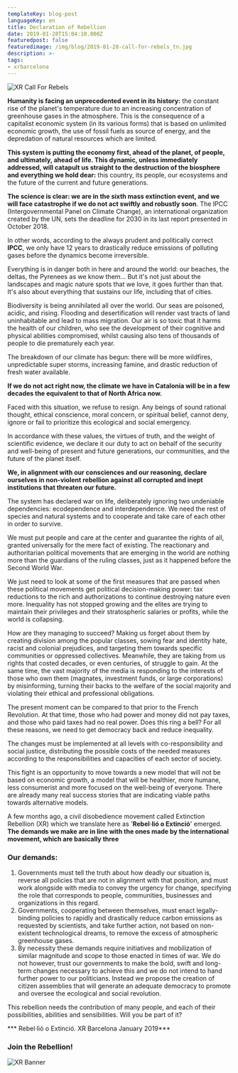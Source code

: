 ```yaml
---
templateKey: blog-post
languageKey: en
title: Declaration of Rebellion
date: 2019-01-28T15:04:10.000Z
featuredpost: false
featuredimage: /img/blog/2019-01-28-call-for-rebels_tn.jpg
description: >-
tags:
- xrbarcelona
---
```


![XR Call For Rebels](/img/blog/2019-01-28-call-for-rebels.jpg)

**Humanity is facing an unprecedented event in its history:** the constant rise of the planet's temperature due to an increasing concentration of greenhouse gases in the atmosphere. This is the consequence of a capitalist economic system (in its various forms) that is based on unlimited economic growth, the use of fossil fuels as source of energy, and the depredation of natural resources which are limited.

**This system is putting the economy first, ahead of the planet, of people, and ultimately, ahead of life. This dynamic, unless immediately addressed, will catapult us straight to the destruction of the biosphere and everything we hold dear:** this country, its people, our ecosystems and the future of the current and future generations.

**The science is clear: we are in the sixth mass extinction event, and we will face catastrophe if we do not act swiftly and robustly soon**. The IPCC (Intergovernmental Panel on Climate Change), an international organization created by the UN, sets the deadline for 2030 in its last report presented in October 2018.

In other words, according to the always prudent and politically correct **IPCC**, we only have 12 years to drastically reduce emissions of polluting gases before the dynamics become irreversible.

Everything is in danger both in here and around the world: our beaches, the deltas, the Pyrenees as we know them... But it's not just about the landscapes and magic nature spots that we love, it goes further than that. It's also about everything that sustains our life, including that of cities.

Biodiversity is being annihilated all over the world. Our seas are poisoned, acidic, and rising. Flooding and desertification will render vast tracts of land uninhabitable and lead to mass migration. Our air is so toxic that it harms the health of our children, who see the development of their cognitive and physical abilities compromised, whilst causing also tens of thousands of people to die prematurely each year.

The breakdown of our climate has begun: there will be more wildfires, unpredictable super storms, increasing famine, and drastic reduction of fresh water available.

**If we do not act right now, the climate we have in Catalonia will be in a few decades the equivalent to that of North Africa now.**

Faced with this situation, we refuse to resign. Any beings of sound rational thought, ethical conscience, moral concern, or spiritual belief, cannot deny, ignore or fail to prioritize this ecological and social emergency.

In accordance with these values, the virtues of truth, and the weight of scientific evidence, we declare it our duty to act on behalf of the security and well-being of present and future generations, our communities, and the future of the planet itself.

**We, in alignment with our consciences and our reasoning, declare ourselves in non-violent rebellion against all corrupted and inept institutions that threaten our future.**

The system has declared war on life, deliberately ignoring two undeniable dependencies: ecodependence and interdependence. We need the rest of species and natural systems and to cooperate and take care of each other in order to survive.

We must put people and care at the center and guarantee the rights of all, granted universally for the mere fact of existing. The reactionary and authoritarian political movements that are emerging in the world are nothing more than the guardians of the ruling classes, just as it happened before the Second World War.

We just need to look at some of the first measures that are passed when these political movements get political decision-making power: tax reductions to the rich and authorizations to continue destroying nature even more. Inequality has not stopped growing and the elites are trying to maintain their privileges and their stratospheric salaries or profits, while the world is collapsing.

How are they managing to succeed? Making us forget about them by creating division among the popular classes, sowing fear and identity hate, racist and colonial prejudices, and targeting them towards specific communities or oppressed collectives. Meanwhile, they are taking from us rights that costed decades, or even centuries, of struggle to gain. At the same time, the vast majority of the media is responding to the interests of those who own them (magnates, investment funds, or large corporations) by misinforming, turning their backs to the welfare of the social majority and violating their ethical and professional obligations.

The present moment can be compared to that prior to the French Revolution. At that time, those who had power and money did not pay taxes, and those who paid taxes had no real power. Does this ring a bell? For all these reasons, we need to get democracy back and reduce inequality.

The changes must be implemented at all levels with co-responsibility and social justice, distributing the possible costs of the needed measures according to the responsibilities and capacities of each sector of society.

This fight is an opportunity to move towards a new model that will not be based on economic growth, a model that will be healthier, more humane, less consumerist and more focused on the well-being of everyone. There are already many real success stories that are indicating viable paths towards alternative models.

A few months ago, a civil disobedience movement called Extinction Rebellion (XR) which we translate here as '**Rebel·lió o Extinció**' emerged. **The demands we make are in line with the ones made by the international movement, which are basically three**

### Our demands:

1.  Governments must tell the truth about how deadly our situation is, reverse all policies that are not in alignment with that position, and must work alongside with media to convey the urgency for change, specifying the role that corresponds to people, communities, businesses and organizations in this regard.
2.  Governments, cooperating between themselves, must enact legally-binding policies to rapidly and drastically reduce carbon emissions as requested by scientists, and take further action, not based on non-existent technological dreams, to remove the excess of atmospheric greenhouse gases.
3.  By necessity these demands require initiatives and mobilization of similar magnitude and scope to those enacted in times of war. We do not however, trust our governments to make the bold, swift and long-term changes necessary to achieve this and we do not intend to hand further power to our politicians. Instead we propose the creation of citizen assemblies that will generate an adequate democracy to promote and oversee the ecological and social revolution.

This rebellion needs the contribution of many people, and each of their possibilities, abilities and sensibilities. Will you be part of it?

*** Rebel·lió o Extinció. XR Barcelona January 2019***

### Join the Rebellion!

![XR Banner](/img/blog/common/xr-banner.jpg)
